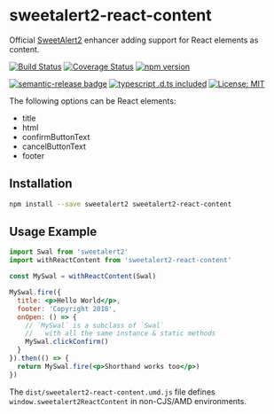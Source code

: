 # sweetalert2-react-content

Official [SweetAlert2](https://sweetalert2.github.io/) enhancer adding support for React elements as content.

[![Build Status](https://github.com/sweetalert2/sweetalert2-react-content/workflows/build/badge.svg)](https://github.com/sweetalert2/sweetalert2-react-content/actions)
[![Coverage Status](https://coveralls.io/repos/github/sweetalert2/sweetalert2-react-content/badge.svg?branch=master)](https://coveralls.io/github/sweetalert2/sweetalert2-react-content?branch=master)
[![npm version](https://img.shields.io/npm/v/sweetalert2-react-content.svg)](https://www.npmjs.com/package/sweetalert2-react-content)

[![semantic-release badge](https://img.shields.io/badge/%20%20%F0%9F%93%A6%F0%9F%9A%80-semantic--release-e10079.svg)](https://github.com/sweetalert2/sweetalert2-react-content/blob/master/CHANGELOG.md)
[![typescript .d.ts included](https://img.shields.io/badge/typescript-ready-brightgreen.svg)](https://github.com/sweetalert2/sweetalert2-react-content/blob/master/src/sweetalert2-react-content.d.ts)
[![License: MIT](https://img.shields.io/badge/License-MIT-yellow.svg)](https://opensource.org/licenses/MIT)

The following options can be React elements:

 - title
 - html
 - confirmButtonText
 - cancelButtonText
 - footer

## Installation

```bash
npm install --save sweetalert2 sweetalert2-react-content
```

## Usage Example

```jsx
import Swal from 'sweetalert2'
import withReactContent from 'sweetalert2-react-content'

const MySwal = withReactContent(Swal)

MySwal.fire({
  title: <p>Hello World</p>,
  footer: 'Copyright 2018',
  onOpen: () => {
    // `MySwal` is a subclass of `Swal`
    //   with all the same instance & static methods
    MySwal.clickConfirm()
  }
}).then(() => {
  return MySwal.fire(<p>Shorthand works too</p>)
})
```

The `dist/sweetalert2-react-content.umd.js` file defines `window.sweetalert2ReactContent` in non-CJS/AMD environments.
